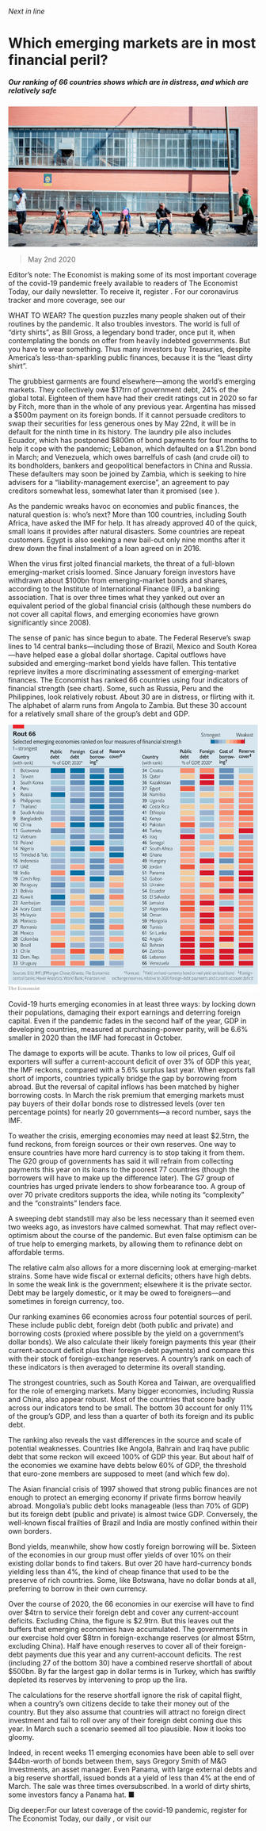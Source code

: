 ###### Next in line

# Which emerging markets are in most financial peril? 

##### Our ranking of 66 countries shows which are in distress, and which are relatively safe 

![image](images/20200502_BBP001_0.jpg) 

> May 2nd 2020 

Editor’s note: The Economist is making some of its most important coverage of the covid-19 pandemic freely available to readers of The Economist Today, our daily newsletter. To receive it, register . For our coronavirus tracker and more coverage, see our 

WHAT TO WEAR? The question puzzles many people shaken out of their routines by the pandemic. It also troubles investors. The world is full of “dirty shirts”, as Bill Gross, a legendary bond trader, once put it, when contemplating the bonds on offer from heavily indebted governments. But you have to wear something. Thus many investors buy Treasuries, despite America’s less-than-sparkling public finances, because it is the “least dirty shirt”.

The grubbiest garments are found elsewhere—among the world’s emerging markets. They collectively owe $17trn of government debt, 24% of the global total. Eighteen of them have had their credit ratings cut in 2020 so far by Fitch, more than in the whole of any previous year. Argentina has missed a $500m payment on its foreign bonds. If it cannot persuade creditors to swap their securities for less generous ones by May 22nd, it will be in default for the ninth time in its history. The laundry pile also includes Ecuador, which has postponed $800m of bond payments for four months to help it cope with the pandemic; Lebanon, which defaulted on a $1.2bn bond in March; and Venezuela, which owes barrelfuls of cash (and crude oil) to its bondholders, bankers and geopolitical benefactors in China and Russia. These defaulters may soon be joined by Zambia, which is seeking to hire advisers for a “liability-management exercise”, an agreement to pay creditors somewhat less, somewhat later than it promised (see ).


As the pandemic wreaks havoc on economies and public finances, the natural question is: who’s next? More than 100 countries, including South Africa, have asked the IMF for help. It has already approved 40 of the quick, small loans it provides after natural disasters. Some countries are repeat customers. Egypt is also seeking a new bail-out only nine months after it drew down the final instalment of a loan agreed on in 2016.

When the virus first jolted financial markets, the threat of a full-blown emerging-market crisis loomed. Since January foreign investors have withdrawn about $100bn from emerging-market bonds and shares, according to the Institute of International Finance (IIF), a banking association. That is over three times what they yanked out over an equivalent period of the global financial crisis (although these numbers do not cover all capital flows, and emerging economies have grown significantly since 2008).

The sense of panic has since begun to abate. The Federal Reserve’s swap lines to 14 central banks—including those of Brazil, Mexico and South Korea—have helped ease a global dollar shortage. Capital outflows have subsided and emerging-market bond yields have fallen. This tentative reprieve invites a more discriminating assessment of emerging-market finances. The Economist has ranked 66 countries using four indicators of financial strength (see chart). Some, such as Russia, Peru and the Philippines, look relatively robust. About 30 are in distress, or flirting with it. The alphabet of alarm runs from Angola to Zambia. But these 30 account for a relatively small share of the group’s debt and GDP.

![image](images/20200502_BBC380.png) 


Covid-19 hurts emerging economies in at least three ways: by locking down their populations, damaging their export earnings and deterring foreign capital. Even if the pandemic fades in the second half of the year, GDP in developing countries, measured at purchasing-power parity, will be 6.6% smaller in 2020 than the IMF had forecast in October.

The damage to exports will be acute. Thanks to low oil prices, Gulf oil exporters will suffer a current-account deficit of over 3% of GDP this year, the IMF reckons, compared with a 5.6% surplus last year. When exports fall short of imports, countries typically bridge the gap by borrowing from abroad. But the reversal of capital inflows has been matched by higher borrowing costs. In March the risk premium that emerging markets must pay buyers of their dollar bonds rose to distressed levels (over ten percentage points) for nearly 20 governments—a record number, says the IMF.

To weather the crisis, emerging economies may need at least $2.5trn, the fund reckons, from foreign sources or their own reserves. One way to ensure countries have more hard currency is to stop taking it from them. The G20 group of governments has said it will refrain from collecting payments this year on its loans to the poorest 77 countries (though the borrowers will have to make up the difference later). The G7 group of countries has urged private lenders to show forbearance too. A group of over 70 private creditors supports the idea, while noting its “complexity” and the “constraints” lenders face.

A sweeping debt standstill may also be less necessary than it seemed even two weeks ago, as investors have calmed somewhat. That may reflect over-optimism about the course of the pandemic. But even false optimism can be of true help to emerging markets, by allowing them to refinance debt on affordable terms.

The relative calm also allows for a more discerning look at emerging-market strains. Some have wide fiscal or external deficits; others have high debts. In some the weak link is the government; elsewhere it is the private sector. Debt may be largely domestic, or it may be owed to foreigners—and sometimes in foreign currency, too.

Our ranking examines 66 economies across four potential sources of peril. These include public debt, foreign debt (both public and private) and borrowing costs (proxied where possible by the yield on a government’s dollar bonds). We also calculate their likely foreign payments this year (their current-account deficit plus their foreign-debt payments) and compare this with their stock of foreign-exchange reserves. A country’s rank on each of these indicators is then averaged to determine its overall standing.

The strongest countries, such as South Korea and Taiwan, are overqualified for the role of emerging markets. Many bigger economies, including Russia and China, also appear robust. Most of the countries that score badly across our indicators tend to be small. The bottom 30 account for only 11% of the group’s GDP, and less than a quarter of both its foreign and its public debt.

The ranking also reveals the vast differences in the source and scale of potential weaknesses. Countries like Angola, Bahrain and Iraq have public debt that some reckon will exceed 100% of GDP this year. But about half of the economies we examine have debts below 60% of GDP, the threshold that euro-zone members are supposed to meet (and which few do).

The Asian financial crisis of 1997 showed that strong public finances are not enough to protect an emerging economy if private firms borrow heavily abroad. Mongolia’s public debt looks manageable (less than 70% of GDP) but its foreign debt (public and private) is almost twice GDP. Conversely, the well-known fiscal frailties of Brazil and India are mostly confined within their own borders.

Bond yields, meanwhile, show how costly foreign borrowing will be. Sixteen of the economies in our group must offer yields of over 10% on their existing dollar bonds to find takers. But over 20 have hard-currency bonds yielding less than 4%, the kind of cheap finance that used to be the preserve of rich countries. Some, like Botswana, have no dollar bonds at all, preferring to borrow in their own currency.

Over the course of 2020, the 66 economies in our exercise will have to find over $4trn to service their foreign debt and cover any current-account deficits. Excluding China, the figure is $2.9trn. But this leaves out the buffers that emerging economies have accumulated. The governments in our exercise hold over $8trn in foreign-exchange reserves (or almost $5trn, excluding China). Half have enough reserves to cover all of their foreign-debt payments due this year and any current-account deficits. The rest (including 27 of the bottom 30) have a combined reserve shortfall of about $500bn. By far the largest gap in dollar terms is in Turkey, which has swiftly depleted its reserves by intervening to prop up the lira.

The calculations for the reserve shortfall ignore the risk of capital flight, when a country’s own citizens decide to take their money out of the country. But they also assume that countries will attract no foreign direct investment and fail to roll over any of their foreign debt coming due this year. In March such a scenario seemed all too plausible. Now it looks too gloomy.

Indeed, in recent weeks 11 emerging economies have been able to sell over $44bn-worth of bonds between them, says Gregory Smith of M&amp;G Investments, an asset manager. Even Panama, with large external debts and a big reserve shortfall, issued bonds at a yield of less than 4% at the end of March. The sale was three times oversubscribed. In a world of dirty shirts, some investors fancy a Panama hat. ■

Dig deeper:For our latest coverage of the covid-19 pandemic, register for The Economist Today, our daily , or visit our 


